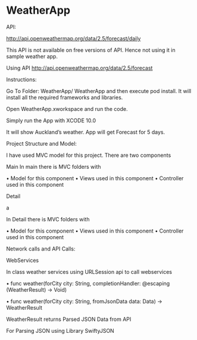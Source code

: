 # WeatherApp

API:

http://api.openweathermap.org/data/2.5/forecast/daily 

 

This API is not available on free versions of API. Hence not using it in sample weather app.

Using API
http://api.openweathermap.org/data/2.5/forecast

Instructions:


Go To Folder: WeatherApp/ WeatherApp and then execute pod install. It will install all the required frameworks and libraries.

Open WeatherApp.xworkspace and run the code.
 
Simply run the App with XCODE 10.0 

It will show Auckland’s weather. App will get Forecast for 5 days.

Project Structure and Model:

I have used MVC model for this project. There are two components

Main 
In main there is MVC folders with 

•	Model for this component
•	Views used in this component
•	Controller used in this component

Detail

a


In Detail there is MVC folders with 

•	Model for this component
•	Views used in this component
•	Controller used in this component



Network calls and API Calls:

WebServices

In class weather services using URLSession api to call webservices

•	func weather(forCity city: String, completionHandler: @escaping (WeatherResult) -> Void)

•	func weather(forCity city: String, fromJsonData data: Data) -> WeatherResult 


WeatherResult returns Parsed JSON Data from API

For Parsing JSON using Library SwiftyJSON


